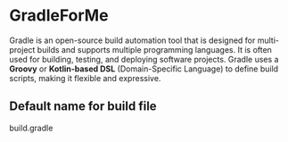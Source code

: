 # GradleForMe
Gradle is an open-source build automation tool that is designed for multi-project builds and supports multiple programming languages. It is often used for building, testing, and deploying software projects. Gradle uses a **Groovy** or **Kotlin-based DSL** (Domain-Specific Language) to define build scripts, making it flexible and expressive.

## Default name for build file 
build.gradle
